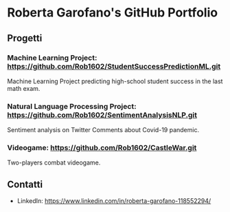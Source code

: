 # Roberta Garofano's GitHub Portfolio

## Progetti

### Machine Learning Project:      https://github.com/Rob1602/StudentSuccessPredictionML.git
Machine Learning Project predicting high-school student success in the last math exam. 

### Natural Language Processing Project:     https://github.com/Rob1602/SentimentAnalysisNLP.git 
Sentiment analysis on Twitter Comments about Covid-19 pandemic.

### Videogame:       https://github.com/Rob1602/CastleWar.git 
Two-players combat videogame.

## Contatti


- LinkedIn: https://www.linkedin.com/in/roberta-garofano-118552294/

